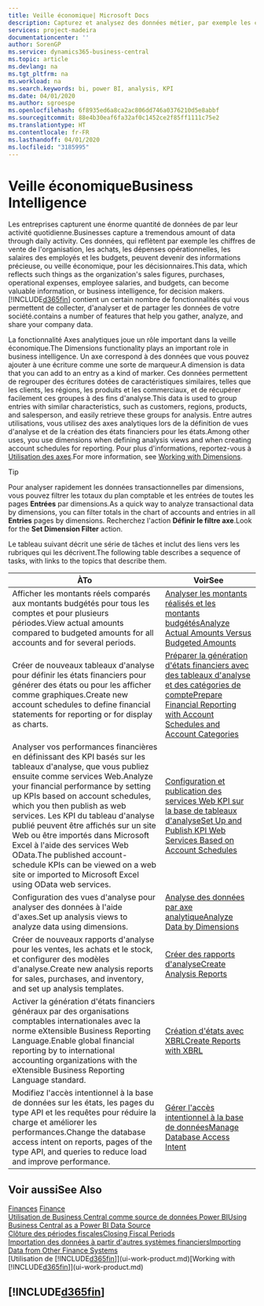 ```yaml
---
title: Veille économique| Microsoft Docs
description: Capturez et analysez des données métier, par exemple les chiffres de vente de l'organisation, les achats, les dépenses opérationnelles, les salaires des employés et les budgets, peuvent être des informations précieuses, pour la veille économique ou pour les décisionnaires.
services: project-madeira
documentationcenter: ''
author: SorenGP
ms.service: dynamics365-business-central
ms.topic: article
ms.devlang: na
ms.tgt_pltfrm: na
ms.workload: na
ms.search.keywords: bi, power BI, analysis, KPI
ms.date: 04/01/2020
ms.author: sgroespe
ms.openlocfilehash: 6f8935ed6a8ca2ac806dd746a0376210d5e8abbf
ms.sourcegitcommit: 88e4b30eaf6fa32af0c1452ce2f85ff1111c75e2
ms.translationtype: HT
ms.contentlocale: fr-FR
ms.lasthandoff: 04/01/2020
ms.locfileid: "3185995"
---
```

# <a name="business-intelligence"></a><span data-ttu-id="e8caf-103">Veille économique</span><span class="sxs-lookup"><span data-stu-id="e8caf-103">Business Intelligence</span></span>
<span data-ttu-id="e8caf-104">Les entreprises capturent une énorme quantité de données de par leur activité quotidienne.</span><span class="sxs-lookup"><span data-stu-id="e8caf-104">Businesses capture a tremendous amount of data through daily activity.</span></span> <span data-ttu-id="e8caf-105">Ces données, qui reflètent par exemple les chiffres de vente de l'organisation, les achats, les dépenses opérationnelles, les salaires des employés et les budgets, peuvent devenir des informations précieuse, ou veille économique, pour les décisionnaires.</span><span class="sxs-lookup"><span data-stu-id="e8caf-105">This data, which reflects such things as the organization's sales figures, purchases, operational expenses, employee salaries, and budgets, can become valuable information, or business intelligence, for decision makers.</span></span> [!INCLUDE[d365fin](includes/d365fin_md.md)] <span data-ttu-id="e8caf-106">contient un certain nombre de fonctionnalités qui vous permettent de collecter, d'analyser et de partager les données de votre société.</span><span class="sxs-lookup"><span data-stu-id="e8caf-106">contains a number of features that help you gather, analyze, and share your company data.</span></span>

<span data-ttu-id="e8caf-107">La fonctionnalité Axes analytiques joue un rôle important dans la veille économique.</span><span class="sxs-lookup"><span data-stu-id="e8caf-107">The Dimensions functionality plays an important role in business intelligence.</span></span> <span data-ttu-id="e8caf-108">Un axe correspond à des données que vous pouvez ajouter à une écriture comme une sorte de marqueur.</span><span class="sxs-lookup"><span data-stu-id="e8caf-108">A dimension is data that you can add to an entry as a kind of marker.</span></span> <span data-ttu-id="e8caf-109">Ces données permettent de regrouper des écritures dotées de caractéristiques similaires, telles que les clients, les régions, les produits et les commerciaux, et de récupérer facilement ces groupes à des fins d'analyse.</span><span class="sxs-lookup"><span data-stu-id="e8caf-109">This data is used to group entries with similar characteristics, such as customers, regions, products, and salesperson, and easily retrieve these groups for analysis.</span></span> <span data-ttu-id="e8caf-110">Entre autres utilisations, vous utilisez des axes analytiques lors de la définition de vues d'analyse et de la création des états financiers pour les états.</span><span class="sxs-lookup"><span data-stu-id="e8caf-110">Among other uses, you use dimensions  when defining analysis views and when creating account schedules for reporting.</span></span> <span data-ttu-id="e8caf-111">Pour plus d'informations, reportez-vous à [Utilisation des axes](finance-dimensions.md).</span><span class="sxs-lookup"><span data-stu-id="e8caf-111">For more information, see [Working with Dimensions](finance-dimensions.md).</span></span>

> [!TIP]
> <span data-ttu-id="e8caf-112">Pour analyser rapidement les données transactionnelles par dimensions, vous pouvez filtrer les totaux du plan comptable et les entrées de toutes les pages **Entrées** par dimensions.</span><span class="sxs-lookup"><span data-stu-id="e8caf-112">As a quick way to analyze transactional data by dimensions, you can filter totals in the chart of accounts and entries in all **Entries** pages by dimensions.</span></span> <span data-ttu-id="e8caf-113">Recherchez l'action **Définir le filtre axe**.</span><span class="sxs-lookup"><span data-stu-id="e8caf-113">Look for the **Set Dimension Filter** action.</span></span>  

<span data-ttu-id="e8caf-114">Le tableau suivant décrit une série de tâches et inclut des liens vers les rubriques qui les décrivent.</span><span class="sxs-lookup"><span data-stu-id="e8caf-114">The following table describes a sequence of tasks, with links to the topics that describe them.</span></span>  

| <span data-ttu-id="e8caf-115">À</span><span class="sxs-lookup"><span data-stu-id="e8caf-115">To</span></span> | <span data-ttu-id="e8caf-116">Voir</span><span class="sxs-lookup"><span data-stu-id="e8caf-116">See</span></span> |
| --- | --- |
|<span data-ttu-id="e8caf-117">Afficher les montants réels comparés aux montants budgétés pour tous les comptes et pour plusieurs périodes.</span><span class="sxs-lookup"><span data-stu-id="e8caf-117">View actual amounts compared to budgeted amounts for all accounts and for several periods.</span></span>|[<span data-ttu-id="e8caf-118">Analyser les montants réalisés et les montants budgétés</span><span class="sxs-lookup"><span data-stu-id="e8caf-118">Analyze Actual Amounts Versus Budgeted Amounts</span></span>](bi-how-analyze-actual-versus-budget.md)|
|<span data-ttu-id="e8caf-119">Créer de nouveaux tableaux d'analyse pour définir les états financiers pour générer des états ou pour les afficher comme graphiques.</span><span class="sxs-lookup"><span data-stu-id="e8caf-119">Create new account schedules to define financial statements for reporting or for display as charts.</span></span>|[<span data-ttu-id="e8caf-120">Préparer la génération d'états financiers avec des tableaux d'analyse et des catégories de compte</span><span class="sxs-lookup"><span data-stu-id="e8caf-120">Prepare Financial Reporting with Account Schedules and Account Categories</span></span>](bi-how-work-account-schedule.md)|
|<span data-ttu-id="e8caf-121">Analyser vos performances financières en définissant des KPI basés sur les tableaux d'analyse, que vous publiez ensuite comme services Web.</span><span class="sxs-lookup"><span data-stu-id="e8caf-121">Analyze your financial performance by setting up KPIs based on account schedules, which you then publish as web services.</span></span> <span data-ttu-id="e8caf-122">Les KPI du tableau d'analyse publié peuvent être affichés sur un site Web ou être importés dans Microsoft Excel à l'aide des services Web OData.</span><span class="sxs-lookup"><span data-stu-id="e8caf-122">The published account-schedule KPIs can be viewed on a web site or imported to Microsoft Excel using OData web services.</span></span>|[<span data-ttu-id="e8caf-123">Configuration et publication des services Web KPI sur la base de tableaux d'analyse</span><span class="sxs-lookup"><span data-stu-id="e8caf-123">Set Up and Publish KPI Web Services Based on Account Schedules</span></span>](bi-how-to-set-up-and-publish-kpi-web-services-based-on-account-schedules.md)|
|<span data-ttu-id="e8caf-124">Configuration des vues d'analyse pour analyser des données à l'aide d'axes.</span><span class="sxs-lookup"><span data-stu-id="e8caf-124">Set up analysis views to analyze data using dimensions.</span></span>|[<span data-ttu-id="e8caf-125">Analyse des données par axe analytique</span><span class="sxs-lookup"><span data-stu-id="e8caf-125">Analyze Data by Dimensions</span></span>](bi-how-analyze-data-dimension.md)|
|<span data-ttu-id="e8caf-126">Créer de nouveaux rapports d'analyse pour les ventes, les achats et le stock, et configurer des modèles d'analyse.</span><span class="sxs-lookup"><span data-stu-id="e8caf-126">Create new analysis reports for sales, purchases, and inventory, and set up analysis templates.</span></span>|[<span data-ttu-id="e8caf-127">Créer des rapports d'analyse</span><span class="sxs-lookup"><span data-stu-id="e8caf-127">Create Analysis Reports</span></span>](bi-how-create-analysis-views-reports.md)|
|<span data-ttu-id="e8caf-128">Activer la génération d'états financiers généraux par des organisations comptables internationales avec la norme eXtensible Business Reporting Language.</span><span class="sxs-lookup"><span data-stu-id="e8caf-128">Enable global financial reporting by to international accounting organizations with the eXtensible Business Reporting Language standard.</span></span>|[<span data-ttu-id="e8caf-129">Création d'états avec XBRL</span><span class="sxs-lookup"><span data-stu-id="e8caf-129">Create Reports with XBRL</span></span>](bi-create-reports-with-xbrl.md)|
|<span data-ttu-id="e8caf-130">Modifiez l'accès intentionnel à la base de données sur les états, les pages du type API et les requêtes pour réduire la charge et améliorer les performances.</span><span class="sxs-lookup"><span data-stu-id="e8caf-130">Change the database access intent on reports, pages of the type API, and queries to reduce load and improve performance.</span></span>|[<span data-ttu-id="e8caf-131">Gérer l'accès intentionnel à la base de données</span><span class="sxs-lookup"><span data-stu-id="e8caf-131">Manage Database Access Intent</span></span>](admin-data-access-intent.md)|

## <a name="see-also"></a><span data-ttu-id="e8caf-132">Voir aussi</span><span class="sxs-lookup"><span data-stu-id="e8caf-132">See Also</span></span>
<span data-ttu-id="e8caf-133">[Finances](finance.md)  </span><span class="sxs-lookup"><span data-stu-id="e8caf-133">[Finance](finance.md)  </span></span>  
[<span data-ttu-id="e8caf-134">Utilisation de Business Central comme source de données Power BI</span><span class="sxs-lookup"><span data-stu-id="e8caf-134">Using Business Central as a Power BI Data Source</span></span>](across-how-use-financials-data-source-powerbi.md)  
[<span data-ttu-id="e8caf-135">Clôture des périodes fiscales</span><span class="sxs-lookup"><span data-stu-id="e8caf-135">Closing Fiscal Periods</span></span>](year-close-years-periods.md)  
[<span data-ttu-id="e8caf-136">Importation des données à partir d'autres systèmes financiers</span><span class="sxs-lookup"><span data-stu-id="e8caf-136">Importing Data from Other Finance Systems</span></span>](across-import-data-configuration-packages.md)  
<span data-ttu-id="e8caf-137">[Utilisation de [!INCLUDE[d365fin](includes/d365fin_md.md)]](ui-work-product.md)</span><span class="sxs-lookup"><span data-stu-id="e8caf-137">[Working with [!INCLUDE[d365fin](includes/d365fin_md.md)]](ui-work-product.md)</span></span>

## [!INCLUDE[d365fin](includes/free_trial_md.md)]  
